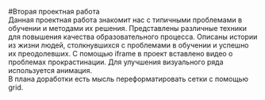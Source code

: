 #Вторая проектная работа  
Данная проектная работа знакомит нас с типичными проблемами в обучении и методами их решения. Представлены различные техники для повышения качества образовательного процесса. Описаны истории из жизни людей, столкнувшихся с проблемами в обучении и успешно их преодолевших. С помощью iframe в проект вставлено видео о проблемах прокрастинации. Для улучшения визуального ряда используется анимация.  
В плана доработки есть мысль переформатировать сетки с помощью grid.